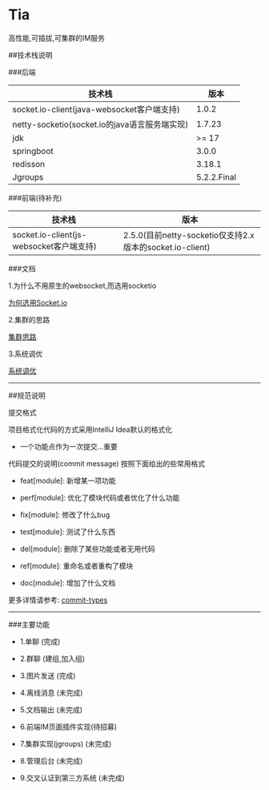 # Tia

高性能,可插拔,可集群的IM服务

##技术栈说明


###后端

|技术栈	|版本|
|  ----  | ----  |
|socket.io-client(java-websocket客户端支持) |	1.0.2|
|netty-socketio(socket.io的java语言服务端实现)	|1.7.23|
|jdk	|>= 17|
|springboot	|3.0.0|
|redisson	|3.18.1|
|Jgroups	|5.2.2.Final|


###前端(待补充)


|技术栈	|版本|
|  ----  | ----  |
|socket.io-client(js-websocket客户端支持)	|2.5.0(目前netty-socketio仅支持2.x版本的socket.io-client)|

###文档


1.为什么不用原生的websocket,而选用socketio

[为何选用Socket.io](https://github.com/yujuncai/Tia-im/blob/main/docs/%E4%B8%BA%E4%BD%95%E9%80%89%E7%94%A8%E7%9A%84%E6%98%AFSocket.io.md)

2.集群的思路

[集群思路](https://github.com/yujuncai/Tia-im/blob/main/docs/%E9%9B%86%E7%BE%A4%E6%80%9D%E8%B7%AF.md)

3.系统调优

[系统调优](https://github.com/yujuncai/Tia-im/blob/main/docs/%E7%B3%BB%E7%BB%9F%E8%B0%83%E4%BC%98.md)

***

##规范说明

提交格式

项目格式化代码的方式采用IntelliJ Idea默认的格式化

-  一个功能点作为一次提交...重要

代码提交的说明(commit message) 按照下面给出的些常用格式

-  feat[module]: 新增某一项功能

-  perf[module]: 优化了模块代码或者优化了什么功能

-  fix[module]: 修改了什么bug

-  test[module]: 测试了什么东西

-  del[module]: 删除了某些功能或者无用代码

-  ref[module]: 重命名或者重构了模块

-  doc[module]: 增加了什么文档

更多详情请参考:
[commit-types](https://github.com/pvdlg/conventional-changelog-metahub#commit-types)

***

###主要功能

   - 1.单聊 (完成)

   - 2.群聊 (建组,加入组)

   - 3.图片发送 (完成)

   - 4.离线消息 (未完成)

   - 5.文档输出 (未完成)

   - 6.前端IM页面插件实现(待招募)

   - 7.集群实现(jgroups) (未完成)

   - 8.管理后台 (未完成)

   - 9.交叉认证到第三方系统 (未完成)
